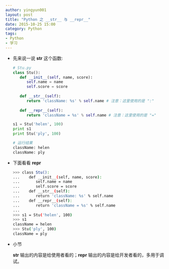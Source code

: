 ```yaml
---
author: yingyun001
layout: post
title: "Python 之 __str__ 与 __repr__"
date: 2015-10-25 15:00
category: Python
tags:
- Python
- 学习
---
```


* 先来说一说 __str__ 这个函数:

  ~~~ python
  # Stu.py
  class Stu():
     def __init__(self, name, score):
        self.name = name
        self.score = score
      
     def __str__(self):
        return 'className: %s' % self.name # 注意：这里使用的是 ":"
      
     def __repr__(self):
        return 'className = %s' % self.name # 注意：这里使用的是 "="

  s1 = Stu('helen', 100)
  print s1
  print Stu('ply', 100)
  ~~~
  ~~~ bash
  # 运行结果
  className: helen
  className: ply
  ~~~

* 下面看看 __repr__

  ~~~ bash
  >>> class Stu():
  ...    def __init__(self, name, score):
  ...       self.name = name
  ...       self.score = score
  ...    def __str__(self):
  ...       return 'className: %s' % self.name
  ...    def __repr__(self):
  ...       return 'className = %s' % self.name
  ... 
  >>> s1 = Stu('helen', 100)
  >>> s1
  className = helen
  >>> Stu('ply', 100)
  className = ply
  ~~~

* 小节
  
  __str__ 输出的内容是给使用者看的；__repr__ 输出的内容是给开发者看的，多用于调试。
